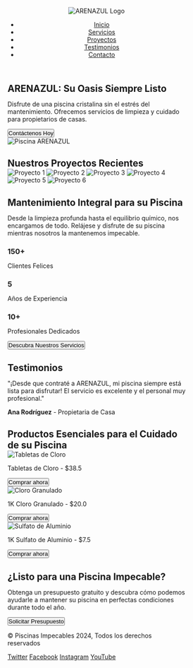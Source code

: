 <html lang="es">
<head>
  <meta charset="UTF-8">
  <meta name="viewport" content="width=device-width, initial-scale=1.0">
  <title>ARENAZUL: Mantenimiento de Piscinas</title>
  <style>
    * {
      margin: 0;
      padding: 0;
      box-sizing: border-box;
    }

  body {
      font-family: 'Arial', sans-serif;
      line-height: 1.6;
      background-color: #d6f0f1;
    }

/* Header Section */
header {
  background-color: #363a3b; /* Fondo oscuro */
  padding: 10px 30px; /* Ajusta el padding para que sea más espacioso */
  box-shadow: 0 4px 8px rgba(0, 0, 0, 0.1);
  display: flex;
  justify-content: space-between; /* Esto asegura que el logo y el menú estén distribuidos */
  align-items: center; /* Alinea el logo y los elementos del menú verticalmente */
  border-radius: 15px; /* Bordes redondeados */
  margin: 20px; /* Espacio alrededor del header */
}

header .logo img {
  width: 50px;
  height: auto;
  margin-left: 0; /* El logo ya no necesita margen a la izquierda */
}

nav ul {
  display: flex;
  justify-content: flex-end; /* Alinea los elementos del menú a la derecha */
  list-style-type: none;
  padding: 0;
}

nav ul li {
  margin-left: 20px;
  font-size: 15px;
}

nav ul li a {
  color: white;
  text-decoration: none;
  font-weight: bold;
  text-transform: uppercase;
}

nav ul li a:hover {
  color: #d6f0f1; /* Color cuando el usuario pasa el mouse por encima */
}

    /* Hero Section */
  .hero {
      display: flex;
      justify-content: space-between;
      align-items: center;
      background: linear-gradient(to right, #e8fbff, #d6f0f1);
      padding: 10px 20px;
      color: #0f172a;
      text-align: left;
      background-size: cover;
      background-position: center;
    }

  .hero-content h1 {
      font-size: 50px;
      margin-bottom: 20px;
    }

   .hero-content p {
      font-size: 20px;
      margin-bottom: 30px;
    }

  .hero button {
      background-color: #0f172a;
      padding: 15px 30px;
      font-size: 18px;
      border: none;
      color: white;
      cursor: pointer;
      border-radius: 5px;
    }

   .hero button:hover {
      background-color: #00A9E0;
    }

   .hero img {
      width: 50%;
       border-radius: 20px 0px 30px 0px; 
    }

/* Projects Section */
.projects {
  padding: 20px 0;
  background-color: white;
  text-align: center;
}

.projects h2 {
  font-size: 36px;
  margin-bottom: 40px;
}

.project-gallery {
  display: grid; /* Usamos grid para organizar las imágenes */
  grid-template-columns: repeat(3, 1fr); /* 3 columnas de igual tamaño */
  gap: 20px; /* Espacio entre las imágenes */
}

.project-gallery img {
  width: 100%; /* Las imágenes ocupan el 100% del ancho de su celda */
  height: auto; /* La altura se ajusta automáticamente para mantener la proporción */
  max-height: 250px; /* Se establece una altura máxima para que las imágenes no sean demasiado grandes */
  object-fit: cover; /* Asegura que las imágenes mantengan su proporción sin distorsionarse */
  border-radius: 10px;
  box-shadow: 0 4px 8px rgba(0, 0, 0, 0.1);
}

/* Responsividad para pantallas pequeñas */
@media (max-width: 768px) {
  .project-gallery {
    grid-template-columns: repeat(3, 1fr); /* En pantallas más pequeñas, mostramos tres columnas */
  }
}

@media (max-width: 480px) {
  .project-gallery {
    grid-template-columns: repeat(3, 1fr); /* En pantallas más pequeñas, mostramos tres columnas */
  }
}

   /* Services Section */
    .services {
      padding: 50px 30px;
      background-color:#d6f0f1;
      text-align: center;
    }

   .services h2 {
      font-size: 36px;
      margin-bottom: 30px;
    }

   .services p {
      font-size: 20px;
      color: #555;
      margin-bottom: 30px;
    }

   .service-stats {
      display: flex;
      justify-content: space-around;
      margin-bottom: 50px;
    }

  .stat {
      background-color: white;
      padding: 30px;
      border-radius: 10px;
      box-shadow: 0 4px 8px rgba(0, 0, 0, 0.1);
      text-align: center;
    }

  .stat h3 {
      font-size: 48px;
      color: #00A9E0;
    }

  .stat p {
      font-size: 18px;
      color: #555;
    }

  .services button {
      padding: 15px 30px;
      font-size: 18px;
      background-color: #ffde00;
      color: white;
      border: none;
      cursor: pointer;
      border-radius: 5px;
    }

  .services button:hover {
      background-color: #00A9E0;
    }

    /* Testimonials Section */
   .testimonials {
      padding: 50px 30px;
      background-color:#d6f0f1;
      text-align: center;
    }

   .testimonials h2 {
      font-size: 36px;
      margin-bottom: 30px;
    }

  .testimonial {
      background-color: white;
      padding: 30px;
      border-radius: 10px;
      box-shadow: 0 4px 8px rgba(0, 0, 0, 0.1);
      max-width: 600px;
      margin: 0 auto;
    }

   .testimonial p {
      font-size: 20px;
      color: #555;
      margin-bottom: 20px;
    }

   .testimonial strong {
      font-size: 18px;
      color: #00A9E0;
    }

    /* Products Section */
   .products {
      padding: 50px 30px;
      background-color: white;
      text-align: center;
    }

   .products h2 {
      font-size: 36px;
      margin-bottom: 40px;
    }

   .product-gallery {
      display: grid;
      grid-template-columns: repeat(3, 1fr);
      gap: 20px;
    }

  .product {
      background-color: #f9f9f9;
      padding: 20px;
      border-radius: 10px;
      box-shadow: 0 4px 8px rgba(0, 0, 0, 0.1);
    }

  .product img {
      width: 100%;
      border-radius: 10px;
      margin-bottom: 20px;
    }

   .product p {
      font-size: 18px;
      color: #333;
      margin-bottom: 20px;
    }

   .product button {
      padding: 10px 20px;
      background-color: #ffde00;
      color: white;
      border: none;
      cursor: pointer;
      border-radius: 5px;
    }

  .product button:hover {
      background-color: #00A9E0;
    }

    /* Contact Section */
   .contact {
      padding: 50px 30px;
      background-color:#d6f0f1;
      text-align: center;
    }

  .contact h2 {
      font-size: 36px;
      margin-bottom: 30px;
    }

   .contact p {
      font-size: 20px;
      color: #555;
      margin-bottom: 30px;
    }

  .contact button {
      padding: 15px 30px;
      font-size: 18px;
      background-color: #00A9E0;
      color: white;
      border: none;
      cursor: pointer;
      border-radius: 5px;
    }

  .contact button:hover {
      background-color: #ffde00;
    }

    /* Footer Section */
   footer {
      background-color: #00A9E0;
      color: white;
      text-align: center;
      padding: 20px 0;
    }

  .social-media a {
      color: white;
      text-decoration: none;
      margin: 0 10px;
    }

 .social-media a:hover {
      color: #ffde00;
    }
  </style></head>
<body>
  <!-- Header Section -->
  <header>
    <div class="logo">
      <img src="https://cdn.wegic.ai/assets/onepage/thread/icon/1750689479539.png" alt="ARENAZUL Logo"> <!-- Reemplaza con la URL de tu logo -->
    </div>
          <nav>
      <ul>
        <li><a href="#home">Inicio</a></li>
        <li><a href="#services">Servicios</a></li>
        <li><a href="#projects">Proyectos</a></li>
        <li><a href="#testimonials">Testimonios</a></li>
        <li><a href="#contact">Contacto</a></li>
      </ul>
    </nav>
  </header>

  <!-- Hero Section -->
  <section id="home" class="hero">
    <div class="hero-content">
      <h1>ARENAZUL: Su Oasis Siempre Listo</h1>
      <p>Disfrute de una piscina cristalina sin el estrés del mantenimiento. Ofrecemos servicios de limpieza y cuidado para propietarios de casas.</p>
      <button>Contáctenos Hoy</button>
    </div>
    <img src="https://txcdn-prod-a1art.xiaopiu.com/assets/images/app_1925013562074480641/1925013562078674945/6656a072-e611-491d-a643-628c73e7e2d6.jpeg?oldPrompt=A crystal-clear swimming pool reflecting the bright sunlight, surrounded by a well-maintained garden, showcasing pristine water and sparkling clean tiles. The pool is inviting and refreshing, with a sense of cleanliness and tranquility. In the background, a modern house can be seen, subtly suggesting the target audience of homeowners. (Emphasis on cleanliness, clarity, and inviting atmosphere:1.2), (no people in the scene), (professional photography)." alt="Piscina ARENAZUL"> <!-- Reemplaza con la URL de tu imagen -->
  </section>

  <!-- Our Projects Section -->
  <section id="projects" class="projects">
    <h2>Nuestros Proyectos Recientes</h2>
    <div class="project-gallery">
      <img src="https://lh3.googleusercontent.com/gps-cs/AIky0YWTgWhMgCINg0P7MCRvFQ6S_2pjcHDxa0cGAqcu8sdChfAU5i5gX1RFxVovDp3MIxJ5UBeuacjPrHWbEvUI4nUSXVWShUJXGqH9a5nXzexSZDha55Xy2oUl0eWnkWxSS056mG7SSF8Vfm0=w3840-h2160-p-k-no" alt="Proyecto 1">
      <img src="https://lh3.googleusercontent.com/gps-cs/AIky0YWTgWhMgCINg0P7MCRvFQ6S_2pjcHDxa0cGAqcu8sdChfAU5i5gX1RFxVovDp3MIxJ5UBeuacjPrHWbEvUI4nUSXVWShUJXGqH9a5nXzexSZDha55Xy2oUl0eWnkWxSS056mG7SSF8Vfm0=w3840-h2160-p-k-no" alt="Proyecto 2">
      <img src="https://lh3.googleusercontent.com/gps-cs/AIky0YXRadNFxZwk-GjtcE5qCL4sILUiGbaS-xzHM8V30PhbIX_mOahPqyQmxIajXIyKjA5rcQtTIOFrY-dIXafAwD8qolFwVA3eDEWKtJKxZadhbGTLsPOl0bC9RPJwKSyMtH178_2wFImqK_kn=w4160-h3120-p-k-no" alt="Proyecto 3">
      <img src="https://lh3.googleusercontent.com/gps-cs/AIky0YXbcEZDRS2R4BlH1aIecDNpKgdSKlomaJJ-IZ_RGvv1F-zE8VJ-zCW4RyKbSSvxt7VFPkME-171ong9ulOOb2ouIpsb5NOwLUEoMj7E3OAbfGsNi65WLE_AY_Oyod0ZIPXu2RSLroCZCAu8=w4160-h3120-p-k-no" alt="Proyecto 4">
      <img src="https://lh3.googleusercontent.com/gps-cs/AIky0YWhbbPVB7G5IqJrstFiNOsmhQuRlXVeWgKxSAdMKsWrmKsVniqxDxtnrQSPxOZa3dZlq2gyJ3A7B2MC_tKjCfMmh9p7PkM0TGhKvxvgYd6uokFSZEwe_LUdJvqeulRd4AQWp9DzfkiDIOkI=w4608-h3456-p-k-no" alt="Proyecto 5">
      <img src="https://lh3.googleusercontent.com/gps-cs/AIky0YWglv-HM0EpZ0Rrfm3_LA_Pd3oAU9WVk12GZL1qUNG9PHxOXJ2DdCeqyIQ6gb46_R-9YzLhw6O_Vmy8YX9DFeGrtRW7Qo6BLtIQB7g3T5l-pC7A6m6DfbUY9gCC7i2T7ruvIF6invi2Uwhg=w4608-h3456-p-k-no" alt="Proyecto 6">
    </div>
  </section>

  <!-- Services Section -->
  <section id="services" class="services">
    <h2>Mantenimiento Integral para su Piscina</h2>
    <p>Desde la limpieza profunda hasta el equilibrio químico, nos encargamos de todo. Relájese y disfrute de su piscina mientras nosotros la mantenemos impecable.</p>
    <div class="service-stats">
      <div class="stat">
        <h3>150+</h3>
        <p>Clientes Felices</p>
      </div>
      <div class="stat">
        <h3>5</h3>
        <p>Años de Experiencia</p>
      </div>
      <div class="stat">
        <h3>10+</h3>
        <p>Profesionales Dedicados</p>
      </div>
    </div>
    <button>Descubra Nuestros Servicios</button>
  </section>

  <!-- Testimonials Section -->
  <section id="testimonials" class="testimonials">
    <h2>Testimonios</h2>
    <div class="testimonial">
      <p>"¡Desde que contraté a ARENAZUL, mi piscina siempre está lista para disfrutar! El servicio es excelente y el personal muy profesional."</p>
      <p><strong>Ana Rodríguez</strong> - Propietaria de Casa</p>
    </div>
  </section>

  <!-- Products Section -->
  <section id="products" class="products">
    <h2>Productos Esenciales para el Cuidado de su Piscina</h2>
    <div class="product-gallery">
      <div class="product">
        <img src="https://ceramicorpcenter.pe/wp-content/uploads/2024/05/CLORO-PASTILLAS.jpg" alt="Tabletas de Cloro">
        <p>Tabletas de Cloro - $38.5</p>
        <button>Comprar ahora</button>
      </div>
      <div class="product">
        <img src="https://insumosquimicos.pe/wp-content/uploads/2021/08/Cloro-granulado-.jpg" alt="Cloro Granulado">
        <p>1K Cloro Granulado - $20.0</p>
        <button>Comprar ahora</button>
      </div>
      <div class="product">
        <img src="https://pdcinternacional.co/wp-content/uploads/2023/04/SULFATO-DE-ALUMINIO-TIPO-A-BULTO-25-KG_10_11zon.jpg" alt="Sulfato de Aluminio">
        <p>1K Sulfato de Aluminio - $7.5</p>
        <button>Comprar ahora</button>
      </div>
    </div>
  </section>

  <!-- Contact Section -->
  <section id="contact" class="contact">
    <h2>¿Listo para una Piscina Impecable?</h2>
    <p>Obtenga un presupuesto gratuito y descubra cómo podemos ayudarle a mantener su piscina en perfectas condiciones durante todo el año.</p>
    <button>Solicitar Presupuesto</button>
  </section>

  <!-- Footer Section -->
  <footer>
    <div class="footer-content">
      <p>&copy; Piscinas Impecables 2024, Todos los derechos reservados</p>
      <div class="social-media">
        <a href="#">Twitter</a>
        <a href="#">Facebook</a>
        <a href="#">Instagram</a>
        <a href="#">YouTube</a>
      </div>
    </div>
  </footer>
</body>
</html>
